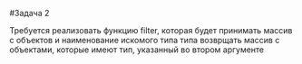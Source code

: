 #Задача 2

Требуется реализовать функцию filter, которая будет принимать 
массив с объектов и наименование искомого типа типа
возврщать массив с объектами, которые имеют тип, указанный во втором аргументе
